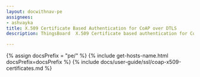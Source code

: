 ```yaml
---
layout: docwithnav-pe
assignees:
- ashvayka
title: X.509 Certificate Based Authentication for CoAP over DTLS
description: ThingsBoard  X.509 Certificate based authentication for CoAP over DTLS.

---
```


{% assign docsPrefix = "pe/" %}
{% include get-hosts-name.html docsPrefix=docsPrefix %}
{% include docs/user-guide/ssl/coap-x509-certificates.md %}